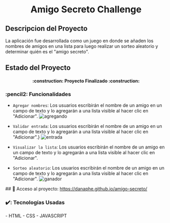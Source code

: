 <h1 align="center"> Amigo Secreto Challenge </h1>
<h2> Descripcion del Proyecto</h2>
  <p>La aplicación fue desarrollada como un juego en donde se añaden los nombres de amigos en una lista para luego realizar un sorteo aleatorio y determinar quién es el "amigo secreto". </p>
<h2> Estado del Proyecto</h2>
<h4 align="center">
:construction: Proyecto Finalizado :construction:
</h4>
<h3>
:pencil2: Funcionalidades
</h3>

- `Agregar nombres`: Los usuarios escribirán el nombre de un amigo en un campo de texto y lo agregarán a una lista visible al hacer clic en "Adicionar".
  ![agregando](https://github.com/user-attachments/assets/ba77cfd9-461d-4e64-8f82-9c92309d48c0)
- `Validar entrada`: Los usuarios escribirán el nombre de un amigo en un campo de texto y lo agregarán a una lista visible al hacer clic en "Adicionar".}
  ![entrada](https://github.com/user-attachments/assets/ff28669b-57c4-4698-8908-b932f6ba7748)

- `Visualizar la lista`: Los usuarios escribirán el nombre de un amigo en un campo de texto y lo agregarán a una lista visible al hacer clic en "Adicionar".
-  `Sorteo aleatorio`: Los usuarios escribirán el nombre de un amigo en un campo de texto y lo agregarán a una lista visible al hacer clic en "Adicionar".
![ganador](https://github.com/user-attachments/assets/566239a9-df5a-480b-88f2-62456997ae28)

\## 📁 Acceso al proyecto: https://danaphe.github.io/amigo-secreto/ 

<h3>
✔️: Tecnologías Usadas
</h3>
- HTML
- CSS
- JAVASCRIPT
